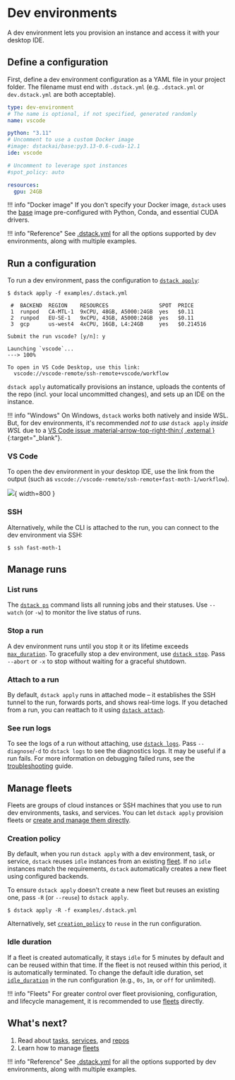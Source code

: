# Dev environments

A dev environment lets you provision an instance and access it with your desktop IDE.

## Define a configuration

First, define a dev environment configuration as a YAML file in your project folder.
The filename must end with `.dstack.yml` (e.g. `.dstack.yml` or `dev.dstack.yml` are both acceptable).

<div editor-title="examples/.dstack.yml"> 

```yaml
type: dev-environment
# The name is optional, if not specified, generated randomly
name: vscode

python: "3.11"
# Uncomment to use a custom Docker image
#image: dstackai/base:py3.13-0.6-cuda-12.1
ide: vscode

# Uncomment to leverage spot instances
#spot_policy: auto

resources:
  gpu: 24GB
```

</div>

!!! info "Docker image"
    If you don't specify your Docker image, `dstack` uses the [base](https://hub.docker.com/r/dstackai/base/tags) image
    pre-configured with Python, Conda, and essential CUDA drivers.

!!! info "Reference"
    See [.dstack.yml](reference/dstack.yml/dev-environment.md) for all the options supported by
    dev environments, along with multiple examples.

## Run a configuration

To run a dev environment, pass the configuration to [`dstack apply`](reference/cli/dstack/apply.md):

<div class="termy">

```shell
$ dstack apply -f examples/.dstack.yml

 #  BACKEND  REGION    RESOURCES                SPOT  PRICE
 1  runpod   CA-MTL-1  9xCPU, 48GB, A5000:24GB  yes   $0.11
 2  runpod   EU-SE-1   9xCPU, 43GB, A5000:24GB  yes   $0.11
 3  gcp      us-west4  4xCPU, 16GB, L4:24GB     yes   $0.214516

Submit the run vscode? [y/n]: y

Launching `vscode`...
---> 100%

To open in VS Code Desktop, use this link:
  vscode://vscode-remote/ssh-remote+vscode/workflow
```

</div>

`dstack apply` automatically provisions an instance, uploads the contents of the repo (incl. your local uncommitted changes),
and sets up an IDE on the instance.

!!! info "Windows"
    On Windows, `dstack` works both natively and inside WSL. But, for dev environments, 
    it's recommended _not to use_ `dstack apply` _inside WSL_ due to a [VS Code issue :material-arrow-top-right-thin:{ .external }](https://github.com/microsoft/vscode-remote-release/issues/937){:target="_blank"}.

### VS Code

To open the dev environment in your desktop IDE, use the link from the output 
(such as `vscode://vscode-remote/ssh-remote+fast-moth-1/workflow`).

![](../assets/images/dstack-vscode-jupyter.png){ width=800 }

### SSH

Alternatively, while the CLI is attached to the run, you can connect to the dev environment via SSH:

<div class="termy">

```shell
$ ssh fast-moth-1
```

</div>

## Manage runs

### List runs

The [`dstack ps`](reference/cli/dstack/ps.md)  command lists all running jobs and their statuses. 
Use `--watch` (or `-w`) to monitor the live status of runs.

### Stop a run

A dev environment runs until you stop it or its lifetime exceeds [`max_duration`](reference/dstack.yml/dev-environment.md#max_duration).
To gracefully stop a dev environment, use [`dstack stop`](reference/cli/dstack/stop.md).
Pass `--abort` or `-x` to stop without waiting for a graceful shutdown.

### Attach to a run

By default, `dstack apply` runs in attached mode – it establishes the SSH tunnel to the run, forwards ports, and shows real-time logs.
If you detached from a run, you can reattach to it using [`dstack attach`](reference/cli/dstack/attach.md).

### See run logs

To see the logs of a run without attaching, use [`dstack logs`](reference/cli/dstack/logs.md). 
Pass `--diagnose`/`-d` to `dstack logs` to see the diagnostics logs. It may be useful if a run fails.
For more information on debugging failed runs, see the [troubleshooting](guides/troubleshooting.md) guide.

## Manage fleets

Fleets are groups of cloud instances or SSH machines that you use to run dev environments, tasks, and services.
You can let `dstack apply` provision fleets or [create and manage them directly](concepts/fleets.md).

### Creation policy

By default, when you run `dstack apply` with a dev environment, task, or service,
`dstack` reuses `idle` instances from an existing [fleet](concepts/fleets.md).
If no `idle` instances match the requirements, `dstack` automatically creates a new fleet 
using configured backends.

To ensure `dstack apply` doesn't create a new fleet but reuses an existing one,
pass `-R` (or `--reuse`) to `dstack apply`.

<div class="termy">

```shell
$ dstack apply -R -f examples/.dstack.yml
```

</div>

Alternatively, set [`creation_policy`](reference/dstack.yml/dev-environment.md#creation_policy) to `reuse` in the run configuration.

### Idle duration

If a fleet is created automatically, it stays `idle` for 5 minutes by default and can be reused within that time.
If the fleet is not reused within this period, it is automatically terminated.
To change the default idle duration, set
[`idle_duration`](reference/dstack.yml/fleet.md#idle_duration) in the run configuration (e.g., `0s`, `1m`, or `off` for
unlimited).

!!! info "Fleets"
    For greater control over fleet provisioning, configuration, and lifecycle management, it is recommended to use
    [fleets](concepts/fleets.md) directly.

## What's next?

1. Read about [tasks](tasks.md), [services](services.md), and [repos](concepts/repos.md)
2. Learn how to manage [fleets](concepts/fleets.md)

!!! info "Reference"
    See [.dstack.yml](reference/dstack.yml/dev-environment.md) for all the options supported by
    dev environments, along with multiple examples.
